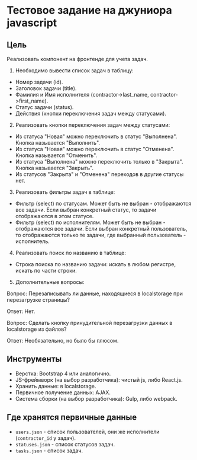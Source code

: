 # Тестовое задание на джуниора javascript

## Цель

Реализовать компонент на фронтенде для учета задач.

1. Необходимо вывести список задач в таблицу:

* Номер задачи (id).
* Заголовок задачи (title).
* Фамилия и Имя исполнителя (contractor->last_name, contractor->first_name).
* Статус задачи (status).
* Действия (кнопки переключения задач между статусами).

2. Реализовать кнопки переключения задач между статусами:

* Из статуса "Новая" можно переключить в статус "Выполнена". Кнопка называется "Выполнить".
* Из статуса "Новая" можно переключить в статус "Отменена". Кнопка называется "Отменить".
* Из статуса "Выполнена" можно переключить только в "Закрыта". Кнопка называется "Закрыть".
* Из статусов "Закрыта" и "Отменена" переходов в другие статусы нет.

3. Реализовать фильтры задач в таблице:

* Фильтр (select) по статусам. Может быть не выбран - отображаются все задачи.
Если выбран конкретный статус, то задачи отображаются в этом статусе.
* Фильтр (select) по исполнителям. Может быть не выбран - отображаются все задачи.
Если выбран конкретный пользователь, то отображаются только те задачи, где
выбранный пользователь - исполнитель.

4. Реализовать поиск по названию в таблице:

* Строка поиска по названию задачи: искать в любом регистре, искать по части строки.

5. Дополнительные вопросы:

Вопрос: Перезаписывать ли данные, находящиеся в localstorage при перезагрузке страницы?

Ответ: Нет.

Вопрос: Сделать кнопку принудительной перезагрузки данных в localstorage из файлов?

Ответ: Необязательно, но было бы плюсом.

## Инструменты

* Верстка: Bootstrap 4 или аналогично.
* JS-фреймворк (на выбор разработчика): чистый js, либо React.js.
* Хранить данные: в localstorage.
* Первичное получение данных: AJAX.
* Система сборки (на выбор разработчика): Gulp, либо webpack.

## Где хранятся первичные данные

* `users.json` - список пользователей, они же исполнители (`contractor_id` у задач).
* `statuses.json` - список статусов задач.
* `tasks.json` - список задач.
